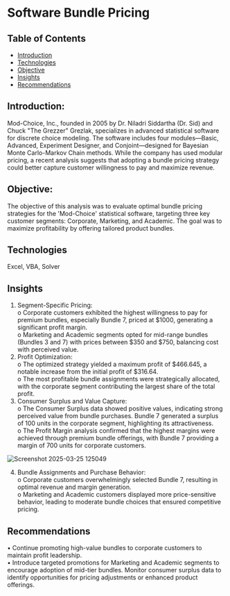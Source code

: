 # Software Bundle Pricing
## Table of Contents
- [Introduction](#introduction)
- [Technologies](#technologies)
- [Objective](#objective)
- [Insights](#insights)
- [Recommendations](#recommendations)

## Introduction:
Mod-Choice, Inc., founded in 2005 by Dr. Niladri Siddartha (Dr. Sid) and Chuck "The Grezzer" Grezlak, specializes in advanced statistical software for discrete choice modeling. The software includes four modules—Basic, Advanced, Experiment Designer, and Conjoint—designed for Bayesian Monte Carlo-Markov Chain methods. While the company has used modular pricing, a recent analysis suggests that adopting a bundle pricing strategy could better capture customer willingness to pay and maximize revenue.
## Objective:
The objective of this analysis was to evaluate optimal bundle pricing strategies for the 'Mod-Choice' statistical software, targeting three key customer segments: Corporate, Marketing, and Academic. The goal was to maximize profitability by offering tailored product bundles.
## Technologies
Excel, VBA, Solver
## Insights
1.	Segment-Specific Pricing:   
o	Corporate customers exhibited the highest willingness to pay for premium bundles, especially Bundle 7, priced at $1000, generating a significant profit margin.   
o	Marketing and Academic segments opted for mid-range bundles (Bundles 3 and 7) with prices between $350 and $750, balancing cost with perceived value.   
2.	Profit Optimization:   
o	The optimized strategy yielded a maximum profit of $466.645, a notable increase from the initial profit of $316.64.   
o	The most profitable bundle assignments were strategically allocated, with the corporate segment contributing the largest share of the total profit.   
3.	Consumer Surplus and Value Capture:   
o	The Consumer Surplus data showed positive values, indicating strong perceived value from bundle purchases. Bundle 7 generated a surplus of 100 units in the corporate segment, highlighting its attractiveness.   
o	The Profit Margin analysis confirmed that the highest margins were achieved through premium bundle offerings, with Bundle 7 providing a margin of 700 units for corporate customers.       

![Screenshot 2025-03-25 125049](https://github.com/user-attachments/assets/4fccc1d4-38e0-4639-bf81-9f151e552440)

4.	Bundle Assignments and Purchase Behavior:   
o	Corporate customers overwhelmingly selected Bundle 7, resulting in optimal revenue and margin generation.   
o	Marketing and Academic customers displayed more price-sensitive behavior, leading to moderate bundle choices that ensured competitive pricing.   
## Recommendations
•	Continue promoting high-value bundles to corporate customers to maintain profit leadership.   
•	Introduce targeted promotions for Marketing and Academic segments to encourage adoption of mid-tier bundles. Monitor consumer surplus data to identify opportunities for pricing adjustments or enhanced product offerings.

